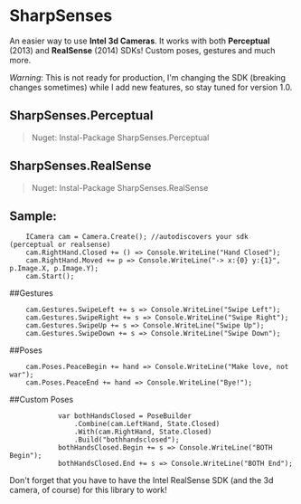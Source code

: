 SharpSenses
==============

An easier way to use **Intel 3d Cameras**. It works with both **Perceptual** (2013) and **RealSense** (2014) SDKs! Custom poses, gestures and much more.

*Warning*: This is not ready for production, I'm changing the SDK (breaking changes sometimes) while I add new features, so stay tuned for version 1.0.

## SharpSenses.Perceptual
>  Nuget: Instal-Package SharpSenses.Perceptual


## SharpSenses.RealSense
> Nuget: Instal-Package SharpSenses.RealSense

## Sample:
```
	ICamera cam = Camera.Create(); //autodiscovers your sdk (perceptual or realsense)
	cam.RightHand.Closed += () => Console.WriteLine("Hand Closed");
	cam.RightHand.Moved += p => Console.WriteLine("-> x:{0} y:{1}", p.Image.X, p.Image.Y);
	cam.Start();
````
##Gestures

```
	cam.Gestures.SwipeLeft += s => Console.WriteLine("Swipe Left");
    cam.Gestures.SwipeRight += s => Console.WriteLine("Swipe Right");
    cam.Gestures.SwipeUp += s => Console.WriteLine("Swipe Up");
    cam.Gestures.SwipeDown += s => Console.WriteLine("Swipe Down");
```

##Poses
```
	cam.Poses.PeaceBegin += hand => Console.WriteLine("Make love, not war");
	cam.Poses.PeaceEnd += hand => Console.WriteLine("Bye!");
```

##Custom Poses
```
            var bothHandsClosed = PoseBuilder
                .Combine(cam.LeftHand, State.Closed)
                .With(cam.RightHand, State.Closed)
                .Build("bothhandsclosed");
            bothHandsClosed.Begin += s => Console.WriteLine("BOTH Begin");
            bothHandsClosed.End += s => Console.WriteLine("BOTH End");
```


Don't forget that you have to have the Intel RealSense SDK (and the 3d camera, of course) for this library to work!
